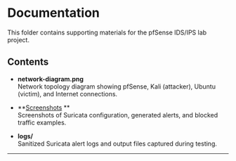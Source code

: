 # Documentation

This folder contains supporting materials for the pfSense IDS/IPS lab project.  

## Contents
- **network-diagram.png**  
  Network topology diagram showing pfSense, Kali (attacker), Ubuntu (victim), and Internet connections.  

- **[Screenshots](./screenshots)  **  
  Screenshots of Suricata configuration, generated alerts, and blocked traffic examples.  

- **logs/**  
  Sanitized Suricata alert logs and output files captured during testing.  

---

